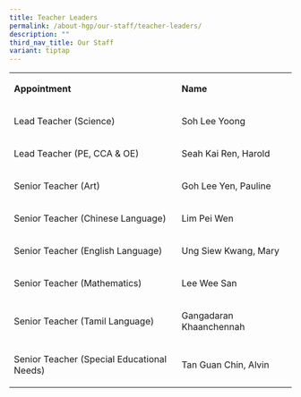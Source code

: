 ```yaml
---
title: Teacher Leaders
permalink: /about-hgp/our-staff/teacher-leaders/
description: ""
third_nav_title: Our Staff
variant: tiptap
---
```

<table style="minWidth: 50px">
<colgroup>
<col>
<col>
</colgroup>
<tbody>
<tr>
<td rowspan="1" colspan="1">
<p><strong>Appointment</strong>
</p>
</td>
<td rowspan="1" colspan="1">
<p><strong>Name</strong>
</p>
</td>
</tr>
<tr>
<td rowspan="1" colspan="1">
<p>Lead Teacher (Science)</p>
</td>
<td rowspan="1" colspan="1">
<p>Soh Lee Yoong</p>
</td>
</tr>
<tr>
<td rowspan="1" colspan="1">
<p>Lead Teacher (PE, CCA &amp; OE)</p>
</td>
<td rowspan="1" colspan="1">
<p>Seah Kai Ren, Harold</p>
</td>
</tr>
<tr>
<td rowspan="1" colspan="1">
<p>Senior Teacher (Art)</p>
</td>
<td rowspan="1" colspan="1">
<p>Goh Lee Yen, Pauline</p>
</td>
</tr>
<tr>
<td rowspan="1" colspan="1">
<p>Senior Teacher (Chinese Language)</p>
</td>
<td rowspan="1" colspan="1">
<p>Lim Pei Wen</p>
</td>
</tr>
<tr>
<td rowspan="1" colspan="1">
<p>Senior Teacher (English Language)</p>
</td>
<td rowspan="1" colspan="1">
<p>Ung Siew Kwang, Mary</p>
</td>
</tr>
<tr>
<td rowspan="1" colspan="1">
<p>Senior Teacher (Mathematics)</p>
</td>
<td rowspan="1" colspan="1">
<p>Lee Wee San</p>
</td>
</tr>
<tr>
<td rowspan="1" colspan="1">
<p>Senior Teacher (Tamil Language)</p>
</td>
<td rowspan="1" colspan="1">
<p>Gangadaran Khaanchennah</p>
</td>
</tr>
<tr>
<td rowspan="1" colspan="1">
<p>Senior Teacher (Special Educational Needs)</p>
</td>
<td rowspan="1" colspan="1">
<p>Tan Guan Chin, Alvin</p>
</td>
</tr>
</tbody>
</table>
<p></p>
